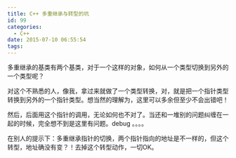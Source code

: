 ```yaml
---
title: C++ 多重继承与转型的坑
id: 99
categories:
  - C++
date: 2015-07-10 06:55:54
tags:
---
```


多重继承的基类有两个基类，对于一个这样的对象，如何从一个类型切换到另外的一个类型呢？

对这个不熟悉的人，像我，拿过来就做了一个类型转换，对，就是把一个指针类型转换到另外的一个指针类型。想当然的理解为，这里可以多余但至少不会出错吧！

然后，后面用这个指针的调用，无论如何也不对了。当还和一堆别的问题纠缠在一起的时候，完全想不到是这里有问题。debug 。。。。

在别人的提示下：多重继承指针的切换，两个指针指向的地址是不一样的，但这个转型，地址确没有变？！去掉这个转型动作，一切OK。